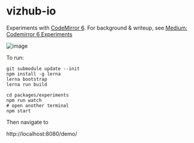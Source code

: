# vizhub-io
Experiments with [CodeMirror 6](https://github.com/codemirror/codemirror.next). For background & writeup, see [Medium: Codemirror 6 Experiments](https://medium.com/@currankelleher/codemirror-6-experiments-a3930bf03781)

![image](https://user-images.githubusercontent.com/68416/47498132-f2be4b80-d879-11e8-8a02-8a66a36c6701.png)

To run:

```
git submodule update --init
npm install -g lerna
lerna bootstrap
lerna run build

cd packages/experiments
npm run watch
# open another terminal
npm start
```
Then navigate to

http://localhost:8080/demo/
